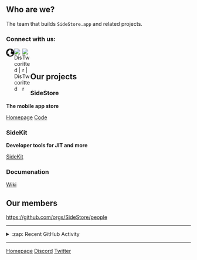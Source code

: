 <!-- 
Docs: How to use GitHub README and actions to auto-generate embedded content.
https://github.com/anuraghazra/github-readme-stats
https://www.youtube.com/watch?v=n6d4KHSKqGk
https://github.com/rahuldkjain/github-profile-readme-generator
 -->

## Who are we?

The team that builds `SideStore.app` and related projects.

### Connect with us:

<!--
[![Website](https://img.shields.io/website?label=sidestore.io&style=for-the-badge&url=https://sidestore.io)](https://sidestore.io)
[![Twitter Follow](https://img.shields.io/twitter/follow/sidestore_io?color=1DA1F2&logo=twitter&style=for-the-badge)](https://twitter.com/intent/follow?original_referer=https%3A%2F%2Fgithub.com%2Fsidestore&screen_name=sidestore)
[![GitHub Followers](https://img.shields.io/github/followers/sidestore?style=for-the-badge)]()
[![GitHub Sponsors](https://img.shields.io/github/sponsors/sidestore?style=for-the-badge
)]() 
-->

[<img align="left" alt="sidestore.io" width="22px" src="https://raw.githubusercontent.com/iconic/open-iconic/master/svg/globe.svg" />][website]
[<img align="left" alt="Discord | Discord" width="22px" src="https://cdn.jsdelivr.net/npm/simple-icons@v3/icons/discord.svg" />][discord]
[<img align="left" alt="Twitter | Twitter" width="22px" src="https://cdn.jsdelivr.net/npm/simple-icons@v3/icons/twitter.svg" />][twitter]

<br />
<br />

## Our projects

### SideStore

__The mobile app store__

[Homepage][website]
[Code][git.sidestore]

### SideKit

__Developer tools for JIT and more__

[SideKit][git.sidekit]

### Documenation

[Wiki][wiki]

## Our members

https://github.com/orgs/SideStore/people

---

<details>
  <summary>:zap: Recent GitHub Activity</summary>

<!--START_SECTION:activity-->
1. 🗣 Commented on [#502](https://github.com/SideStore/SideStore/issues/502) in [SideStore/SideStore](https://github.com/SideStore/SideStore)
2. ❗️ Opened issue [#502](https://github.com/SideStore/SideStore/issues/502) in [SideStore/SideStore](https://github.com/SideStore/SideStore)
3. 🎉 Merged PR [#22](https://github.com/SideStore/SideStore-Docs/pull/22) in [SideStore/SideStore-Docs](https://github.com/SideStore/SideStore-Docs)
4. 💪 Opened PR [#22](https://github.com/SideStore/SideStore-Docs/pull/22) in [SideStore/SideStore-Docs](https://github.com/SideStore/SideStore-Docs)
5. 🗣 Commented on [#482](https://github.com/SideStore/SideStore/issues/482) in [SideStore/SideStore](https://github.com/SideStore/SideStore)
6. ❗️ Opened issue [#501](https://github.com/SideStore/SideStore/issues/501) in [SideStore/SideStore](https://github.com/SideStore/SideStore)
7. 🗣 Commented on [#500](https://github.com/SideStore/SideStore/issues/500) in [SideStore/SideStore](https://github.com/SideStore/SideStore)
8. ❗️ Opened issue [#500](https://github.com/SideStore/SideStore/issues/500) in [SideStore/SideStore](https://github.com/SideStore/SideStore)
9. 🗣 Commented on [#497](https://github.com/SideStore/SideStore/issues/497) in [SideStore/SideStore](https://github.com/SideStore/SideStore)
10. 🗣 Commented on [#374](https://github.com/SideStore/SideStore/issues/374) in [SideStore/SideStore](https://github.com/SideStore/SideStore)
11. 🗣 Commented on [#488](https://github.com/SideStore/SideStore/issues/488) in [SideStore/SideStore](https://github.com/SideStore/SideStore)
12. 🗣 Commented on [#497](https://github.com/SideStore/SideStore/issues/497) in [SideStore/SideStore](https://github.com/SideStore/SideStore)
13. 🗣 Commented on [#413](https://github.com/SideStore/SideStore/issues/413) in [SideStore/SideStore](https://github.com/SideStore/SideStore)
14. 💪 Opened PR [#10](https://github.com/SideStore/omnisette-server/pull/10) in [SideStore/omnisette-server](https://github.com/SideStore/omnisette-server)
15. 🎉 Merged PR [#21](https://github.com/SideStore/SideStore-Docs/pull/21) in [SideStore/SideStore-Docs](https://github.com/SideStore/SideStore-Docs)
16. 💪 Opened PR [#21](https://github.com/SideStore/SideStore-Docs/pull/21) in [SideStore/SideStore-Docs](https://github.com/SideStore/SideStore-Docs)
17. 🗣 Commented on [#499](https://github.com/SideStore/SideStore/issues/499) in [SideStore/SideStore](https://github.com/SideStore/SideStore)
18. ❗️ Opened issue [#499](https://github.com/SideStore/SideStore/issues/499) in [SideStore/SideStore](https://github.com/SideStore/SideStore)
19. 🗣 Commented on [#498](https://github.com/SideStore/SideStore/issues/498) in [SideStore/SideStore](https://github.com/SideStore/SideStore)
20. ❗️ Closed issue [#498](https://github.com/SideStore/SideStore/issues/498) in [SideStore/SideStore](https://github.com/SideStore/SideStore)
<!--END_SECTION:activity-->

</details>

---

[Homepage][patreon] [Discord][discord] [Twitter][twitter]

<!--
- [Patreon][patreon]
- [OpenCollective][opencollective]
- [YouTube][youtube]
-->

[website]: https://sidestore.io
[wiki]: https://wiki.sidestore.io
[twitter]: https://twitter.com/sidestore_io
[discord]: https://discord.gg/sidestore-949183273383395328
[youtube]: https://youtube.com/TODO
[patreon]: https://www.patreon.com/SideStore
[opencollective]: https://opencollective.com/TODO
[git.sidestore]: https://github.com/SideStore/SideStore/
[git.sidekit]: https://github.com/SideStore/SideKit

